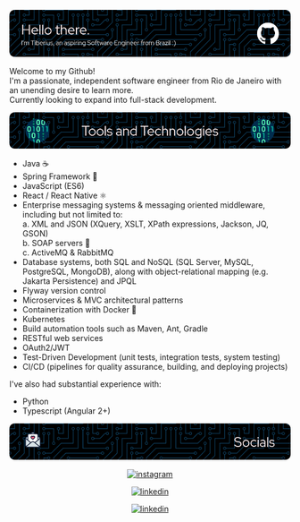 ![](gh-header.png)

Welcome to my Github!  
I'm a passionate, independent software engineer from Rio de Janeiro with an unending desire to learn more.  
Currently looking to expand into full-stack development.

![](tools-and-techs-banner.png)
- Java ☕
- Spring Framework 🍃
- JavaScript (ES6)
- React / React Native ⚛️
- Enterprise messaging systems & messaging oriented middleware, including but not limited to:  
a. XML and JSON (XQuery, XSLT, XPath expressions, Jackson, JQ, GSON)  
b. SOAP servers 🧼  
c. ActiveMQ & RabbitMQ
- Database systems, both SQL and NoSQL (SQL Server, MySQL, PostgreSQL, MongoDB), along with object-relational mapping (e.g. Jakarta Persistence) and JPQL
- Flyway version control
- Microservices & MVC architectural patterns
- Containerization with Docker 🐳
- Kubernetes
- Build automation tools such as Maven, Ant, Gradle
- RESTful web services
- OAuth2/JWT
- Test-Driven Development (unit tests, integration tests, system testing)
- CI/CD (pipelines for quality assurance, building, and deploying projects)

I've also had substantial experience with:
- Python
- Typescript (Angular 2+)

![](socials-banner.png)

<p align="center">
<a href="https://www.instagram.com/tiberiusdourado/">
<img src="https://img.shields.io/badge/Instagram-E4405F?style=for-the-badge&logo=instagram&logoColor=white" alt="instagram" loading="lazy" width="121" height="28">
</a>
</p>
<p align="center">
<a href="https://www.linkedin.com/in/tiberius-dourado/">
<img src="https://img.shields.io/badge/LinkedIn-0077B5?style=for-the-badge&logo=linkedin&logoColor=white" alt="linkedin" loading="lazy" width="115" height="28">
</a>
</p>

<p align="center">
<a href="mailto:tiberiusthefifth@gmail.com">
<img src="https://img.shields.io/badge/Gmail-D14836?style=for-the-badge&logo=gmail&logoColor=white" alt="linkedin" loading="lazy" width="80" height="28">
</a>
</p>
